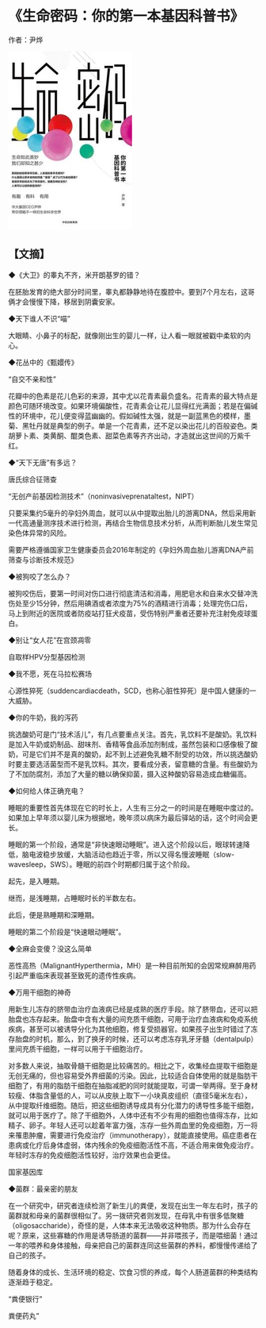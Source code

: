 # 《生命密码：你的第一本基因科普书》

作者：尹烨

![](./src/20250802102500.jpg)
## 【文摘】

◆《大卫》的睾丸不齐，米开朗基罗的错？

在胚胎发育的绝大部分时间里，睾丸都静静地待在腹腔中。要到7个月左右，这哥俩才会慢慢下降，移居到阴囊安家。

◆天下谁人不识“喵”

大眼睛、小鼻子的标配，就像刚出生的婴儿一样，让人看一眼就被戳中柔软的内心。

◆花丛中的《甄嬛传》

“自交不亲和性”

花瓣中的色素是花儿色彩的来源，其中尤以花青素最负盛名。花青素的最大特点是颜色可随环境改变。如果环境偏酸性，花青素会让花儿显得红光满面；若是在偏碱性的环境中，花儿便变得蓝幽幽的。假如碱性太强，就是一副蓝黑色的模样，墨菊、黑牡丹就是典型的例子。单是一个花青素，还不足以染出花儿的百般姿色。类胡萝卜素、类黄酮、醌类色素、甜菜色素等齐齐出动，才造就出这世间的万紫千红。


◆“天下无唐”有多远？

唐氏综合征筛查

“无创产前基因检测技术”（noninvasiveprenataltest，NIPT）

只要采集约5毫升的孕妇外周血，就可以从中提取出胎儿的游离DNA，然后采用新一代高通量测序技术进行检测，再结合生物信息技术分析，从而判断胎儿发生常见染色体异常的风险。

需要严格遵循国家卫生健康委员会2016年制定的《孕妇外周血胎儿游离DNA产前筛查与诊断技术规范》

◆被狗咬了怎么办？

被狗咬伤后，要第一时间对伤口进行彻底清洁和消毒，用肥皂水和自来水交替冲洗伤处至少15分钟，然后用碘酒或者浓度为75%的酒精进行消毒；处理完伤口后，马上到附近的医院或者防疫站打狂犬疫苗，受伤特别严重者还要补充注射免疫球蛋白。


◆别让“女人花”在宫颈凋零

自取样HPV分型基因检测

◆我不愿，死在马拉松赛场

心源性猝死（suddencardiacdeath，SCD，也称心脏性猝死）是中国人健康的一大威胁。

◆你的牛奶，我的泻药

挑选酸奶可是门“技术活儿”，有几点要重点关注。首先，乳饮料不是酸奶。乳饮料是加入牛奶或奶制品、甜味剂、香精等食品添加剂制成，虽然包装和口感像极了酸奶，可是它们并不是真的酸奶，起不到上述避免乳糖不耐受的功效，所以挑选酸奶时要主要选活菌型而不是乳饮料。其次，要看成分表，留意糖的含量。有些酸奶为了不加防腐剂，添加了大量的糖以确保抑菌，摄入这种酸奶容易造成血糖偏高。

◆如何给人体正确充电？

睡眠的重要性首先体现在它的时长上，人生有三分之一的时间是在睡眠中度过的。如果加上早年须以婴儿床为根据地，晚年须以病床为最后驿站的话，这个时间会更长。

睡眠的第一个阶段，通常是“非快速眼动睡眠”。进入这个阶段以后，眼球转速降低，脑电波稳步放缓，大脑活动也趋近于零，所以又得名慢波睡眠（slow-wavesleep，SWS）。睡眠的前四个时期都归属于这个阶段。

起先，是入睡期。

继而，是浅睡期，占睡眠时长的半数左右。

此后，便是熟睡期和深睡期。

睡眠的第二个阶段是“快速眼动睡眠”。


◆全麻会变傻？没这么简单

恶性高热（MalignantHyperthermia，MH）是一种目前所知的会因常规麻醉用药引起严重临床表现甚至致死的遗传性疾病。

◆万用干细胞的神奇

用新生儿冻存的脐带血治疗血液病已经是成熟的医疗手段。除了脐带血，还可以把胎盘也冻存起来。胎盘中含有大量的间充质干细胞，可用于治疗血液病和免疫系统疾病，甚至可以被诱导分化为其他细胞，修复受损器官。如果孩子出生时错过了冻存胎盘的时机，那么，到了换牙的时候，还可以考虑冻存乳牙牙髓（dentalpulp）里间充质干细胞，一样可以用于干细胞治疗。

对多数人来说，抽取骨髓干细胞是比较痛苦的。相比之下，收集经血提取干细胞是无创无痛的，但也容易受外界细菌的污染。因此，比较适合自体使用的就是脂肪干细胞了，有用的脂肪干细胞在抽脂减肥的同时就能提取，可谓一举两得。至于身材较瘦、体脂含量低的人，可以从皮肤上取下一小块真皮组织（直径5毫米左右），从中提取纤维细胞。随后，把这些细胞诱导成具有分化潜力的诱导性多能干细胞，就可以用于医疗了。除了干细胞外，人体中还有不少有用的细胞也值得冻存，比如精子、卵子。年轻人还可以趁着年富力强，冻存一些外周血里的免疫细胞，万一将来罹患肿瘤，需要进行免疫治疗（immunotherapy），就能直接使用。癌症患者在患病或化疗后身体虚弱，体内残余的免疫细胞活性不高，不适合用来做免疫治疗。年轻时冻存的免疫细胞活性较好，治疗效果也会更佳。

国家基因库

◆菌群：最亲密的朋友

在一个研究中，研究者连续检测了新生儿的粪便，发现在出生一年左右时，孩子的菌群就和母亲的菌群很相似了。另一拨研究者则发现，在母乳中有很多低聚糖（oligosaccharide），奇怪的是，人体本来无法吸收这种物质。那为什么会存在呢？原来，这些寡糖的作用是诱导肠道的菌群——并非喂孩子，而是喂细菌！通过一年的喂养和身体接触，母亲把自己的菌群连同这些菌群的养料，都慢慢传递给了自己的孩子。

随着身体的成长、生活环境的稳定、饮食习惯的养成，每个人肠道菌群的种类结构逐渐趋于稳定。

“粪便银行”

粪便药丸”
